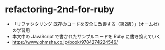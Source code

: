 # refactoring-2nd-for-ruby
- 「リファクタリング 既存のコードを安全に改善する（第2版）」(オーム社) の学習用
- 本文中の JavaScript で書かれたサンプルコードを Ruby に書き換えていく
- https://www.ohmsha.co.jp/book/9784274224546/
